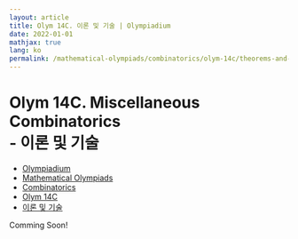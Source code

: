 ```yaml
---
layout: article
title: Olym 14C. 이론 및 기술 | Olympiadium
date: 2022-01-01
mathjax: true
lang: ko
permalink: /mathematical-olympiads/combinatorics/olym-14c/theorems-and-techniques/
---
```

# Olym 14C. Miscellaneous Combinatorics <br> <ssup> - 이론 및 기술</ssup>

<ul class="breadcrumb">
	<li><a href="{{ site.homeurl }}">Olympiadium</a></li> 
	<li><a href="{{ site.homeurl }}mathematical-olympiads/">Mathematical Olympiads</a></li> 
	<li><a href="{{ site.homeurl }}mathematical-olympiads/combinatorics/">Combinatorics</a></li> 
	<li><a href="{{ site.homeurl }}mathematical-olympiads/combinatorics/olym-14c/">Olym 14C</a></li> 
	<li><a href="{{ site.homeurl }}mathematical-olympiads/combinatorics/olym-14c/theorems-and-techniques/">이론 및 기술</a></li>
</ul>

Comming Soon!

